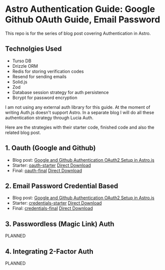 # Astro Authentication Guide: Google Github OAuth Guide, Email Password

This repo is for the series of blog post covering Authentication in Astro.

## Technolgies Used

- Turso DB
- Drizzle ORM
- Redis for storing verification codes
- Resend for sending emails
- Solid.js
- Zod
- Database session strategy for auth persistence
- Bcrypt for password encryption

I am not using any external auth library for this guide. At the moment of writing Auth.js doesn't support Astro. In a separate blog I will do all these authentication strategy through Lucia Auth.

Here are the strategies with their starter code, finished code and also the related blog post.

## 1. Oauth (Google and Github)

- Blog post: [Google and Github Authentication OAuth2 Setup in Astro.js](https://everythingcs.dev/blog/astro-js-auth-oauth-github-google-auth-guide/)
- Starter: [oauth-starter](https://github.com/ksjitendra18/astro-js-auth-oauth-passwordless-credentials/tree/oauth-starter)  [Direct Download](https://github.com/ksjitendra18/astro-js-auth-oauth-passwordless-credentials/archive/refs/heads/oauth-starter.zip)
- Final: [oauth-final](https://github.com/ksjitendra18/astro-js-auth-oauth-passwordless-credentials/tree/oauth-final)  [Direct Download](https://github.com/ksjitendra18/astro-js-auth-oauth-passwordless-credentials/archive/refs/heads/oauth-final.zip)

## 2. Email Password Credential Based

- Blog post: [Google and Github Authentication OAuth2 Setup in Astro.js](https://everythingcs.dev/blog/astro-js-email-password-credential-authentication//)
- Starter: [credentials-starter](https://github.com/ksjitendra18/astro-js-auth-oauth-passwordless-credentials/tree/credentials-starter)  [Direct Download](https://github.com/ksjitendra18/astro-js-auth-oauth-passwordless-credentials/archive/refs/heads/credentials-starter.zip)
- Final: [credentials-final](https://github.com/ksjitendra18/astro-js-auth-oauth-passwordless-credentials/tree/credentials-final)  [Direct Download](https://github.com/ksjitendra18/astro-js-auth-oauth-passwordless-credentials/archive/refs/heads/credentials-final.zip)

## 3. Passwordless (Magic Link) Auth

PLANNED

## 4. Integrating 2-Factor Auth

PLANNED
